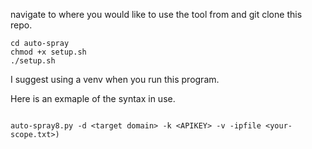 navigate to where you would like to use the tool from and git clone this repo. 
``` #!/bin/bash
cd auto-spray
chmod +x setup.sh
./setup.sh
```

I suggest using a venv when you run this program.

Here is an exmaple of the syntax in use. 


``` #!/bin/bash

auto-spray8.py -d <target domain> -k <APIKEY> -v -ipfile <your-scope.txt>)

```
